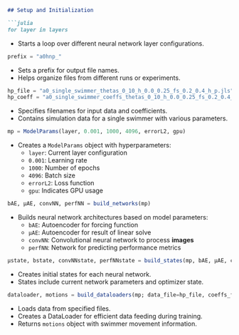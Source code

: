

```markdown
## Setup and Initialization

```julia
for layer in layers
```
- Starts a loop over different neural network layer configurations.

```julia
prefix = "a0hnp_"
```
- Sets a prefix for output file names.
- Helps organize files from different runs or experiments.

```julia
hp_file = "a0_single_swimmer_thetas_0_10_h_0.0_0.25_fs_0.2_0.4_h_p.jls"
hp_coeff = "a0_single_swimmer_coeffs_thetas_0_10_h_0.0_0.25_fs_0.2_0.4_h_p.jls"
```
- Specifies filenames for input data and coefficients.
- Contains simulation data for a single swimmer with various parameters.

```julia
mp = ModelParams(layer, 0.001, 1000, 4096, errorL2, gpu)
```
- Creates a `ModelParams` object with hyperparameters:
  - `layer`: Current layer configuration
  - `0.001`: Learning rate
  - `1000`: Number of epochs
  - `4096`: Batch size
  - `errorL2`: Loss function
  - `gpu`: Indicates GPU usage

```julia
bAE, μAE, convNN, perfNN = build_networks(mp)
```
- Builds neural network architectures based on model parameters:
  - `bAE`: Autoencoder for forcing function
  - `μAE`: Autoencoder for result of linear solve
  - `convNN`: Convolutional neural network to process **images**
  - `perfNN`: Network for predicting performance metrics

```julia
μstate, bstate, convNNstate, perfNNstate = build_states(mp, bAE, μAE, convNN, perfNN)
```
- Creates initial states for each neural network.
- States include current network parameters and optimizer state.

```julia
dataloader, motions = build_dataloaders(mp; data_file=hp_file, coeffs_file=hp_coeff)
```
- Loads data from specified files.
- Creates a DataLoader for efficient data feeding during training.
- Returns `motions` object with swimmer movement information.

